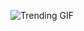 
<!-- GIF_SECTION -->
![Trending GIF](https://media3.giphy.com/media/v1.Y2lkPThiYjIxNzcybHJuNDd2ZTJpMmU5cWlwamtkNjJrdm5jeG14a3ZxbHNxdmwwY3J3eCZlcD12MV9naWZzX3NlYXJjaCZjdD1n/L1R1tvI9svkIWwpVYr/giphy.gif)
<!-- END_GIF_SECTION -->
